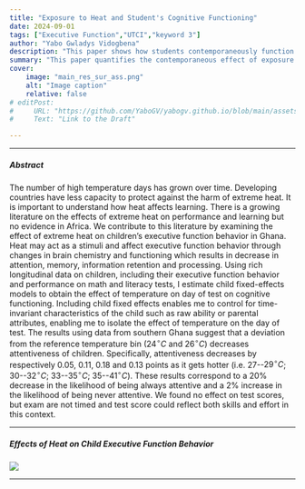 ```yaml
---
title: "Exposure to Heat and Student's Cognitive Functioning" 
date: 2024-09-01
tags: ["Executive Function","UTCI","keyword 3"]
author: "Yabo Gwladys Vidogbena"
description: "This paper shows how students contemporaneously function under hot temperatures in the context of a developing country." 
summary: "This paper quantifies the contemporaneous effect of exposure to hot temperatures for children in developing countries using a novel longitudinal dataset in Ghana and UTCI data." 
cover:
    image: "main_res_sur_ass.png"
    alt: "Image caption"
    relative: false
# editPost:
#     URL: "https://github.com/YaboGV/yabogv.github.io/blob/main/assets/vidogbena_wolf_temperature_children_west_africa.pdf"
#     Text: "Link to the Draft"

---
```


<!-- --- -->

<!-- ##### Download

+ [Paper](paper1.pdf) -->
<!-- + [Online appendix](appendix1.pdf) -->
<!-- + [Code and data](https://github.com/pmichaillat/job-rationing) -->

---

##### Abstract

The number of high temperature days has grown over time. Developing countries have less capacity to protect against the harm of extreme heat. It is important to understand how heat affects learning. There is a growing literature on the effects of extreme heat on performance and learning but no evidence in Africa.  We contribute to this literature by examining the effect of extreme heat on children’s executive function behavior in Ghana. Heat may act as a stimuli and affect executive function behavior through changes in brain chemistry and functioning which results in decrease in attention, memory, information retention and processing. Using rich longitudinal data on children, including their executive function behavior and performance on math and literacy tests, I estimate child fixed-effects models to obtain the effect of temperature on day of test on cognitive functioning.  Including child fixed effects enables me to control for time-invariant characteristics of the child such as raw ability or parental attributes, enabling me to isolate the effect of temperature on the day of test. The results using data from southern Ghana suggest that a deviation from the reference temperature bin ($24^{\circ} C$ and $26^{\circ} C$) decreases attentiveness of children. Specifically, attentiveness decreases by respectively 0.05, 0.11, 0.18 and 0.13 points as it gets hotter (i.e. $27$--$29^{\circ}C$; $30$--$32^{\circ}C$; $33$--$35^{\circ}C$; $35$--$41^{\circ}C$). These results correspond to a 20\% decrease in the likelihood of being always attentive and a 2\% increase in the likelihood of being never attentive. We found no effect on test scores, but exam are not timed and test score could reflect both skills and effort in this context.

---

##### Effects of Heat on Child Executive Function Behavior

![](paper1.png)

---

<!-- ##### Citation -->

<!-- Author. Year. "Title." *Journal* Volume (Issue): First page–Last page. https://doi.org/paper_doi.

```BibTeX
@article{AAYY,
author = {Author},
doi = {paper_doi},
journal = {Journal},
number = {Issue},
pages = {XXX--YYY},
title ={Title},
volume = {Volume},
year = {Year}}
``` -->

<!-- --- -->

<!-- ##### Related material -->

<!-- + [Presentation slides](presentation1.pdf)
+ [Dissertation title](https://escholarship.org/uc/item/7jr3m96r) – PhD dissertation on which this paper is based.
+ [Column title](https://cep.lse.ac.uk/pubs/download/cp365.pdf) – Nontechnical column describing the paper. -->
